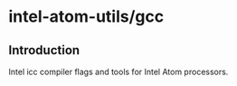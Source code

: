 # intel-atom-utils/gcc

## Introduction

Intel icc compiler flags and tools for Intel Atom processors.
